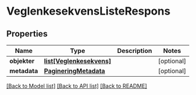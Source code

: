 # VeglenkesekvensListeRespons

## Properties
Name | Type | Description | Notes
------------ | ------------- | ------------- | -------------
**objekter** | [**list[Veglenkesekvens]**](Veglenkesekvens.md) |  | [optional] 
**metadata** | [**PagineringMetadata**](PagineringMetadata.md) |  | [optional] 

[[Back to Model list]](../README.md#documentation-for-models) [[Back to API list]](../README.md#documentation-for-api-endpoints) [[Back to README]](../README.md)

